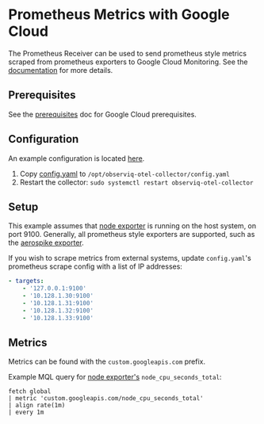 # Prometheus Metrics with Google Cloud

The Prometheus Receiver can be used to send prometheus style metrics scraped from prometheus exporters to Google Cloud Monitoring. See the [documentation](https://github.com/open-telemetry/opentelemetry-collector-contrib/tree/main/receiver/prometheusexecreceiver) for more details.

## Prerequisites

See the [prerequisites](../prerequisites.md) doc for Google Cloud prerequisites.

## Configuration

An example configuration is located [here](./config.yaml).

1. Copy [config.yaml](./config.yaml) to `/opt/observiq-otel-collector/config.yaml`
2. Restart the collector: `sudo systemctl restart observiq-otel-collector`

## Setup

This example assumes that [node exporter](https://github.com/prometheus/node_exporter) is running on the host system, on port 9100. Generally, all prometheus style exporters are supported, such as the [aerospike exporter](https://github.com/aerospike/aerospike-prometheus-exporter).

If you wish to scrape metrics from external systems, update `config.yaml`'s prometheus scrape config with a list of IP addresses:
```yaml
- targets:
    - '127.0.0.1:9100'
    - '10.128.1.30:9100'
    - '10.128.1.31:9100'
    - '10.128.1.32:9100'
    - '10.128.1.33:9100'
```

## Metrics

Metrics can be found with the `custom.googleapis.com` prefix.

Example MQL query for [node exporter's](https://github.com/prometheus/node_exporter) `node_cpu_seconds_total`:
```
fetch global
| metric 'custom.googleapis.com/node_cpu_seconds_total'
| align rate(1m)
| every 1m
```
